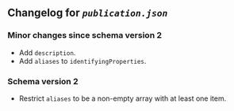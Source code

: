 ## Changelog for *`publication.json`*

### Minor changes since schema version 2

* Add `description`.
* Add `aliases` to `identifyingProperties`.

### Schema version 2

* Restrict `aliases` to be a non-empty array with at least one item.
